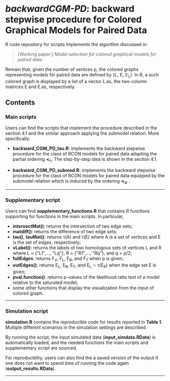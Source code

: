 # *backwardCGM-PD*: **backward** stepwise procedure for **C**olored **G**raphical **M**odels for **P**aired **D**ata

R code repository for scripts implements the algorithm discussed in:
> [Working paper:] *Model selection for colored graphical models for paired data*

Remain that, given the number of vertices p, the colored graphs representing models for paired data are defined by (&#x1D543;, E, &#x1D53C;<sub>L</sub>). In R, a such colored graph is displayed by a list of a vector L.as, the two-column matrices E and E.as, respectively.

## Contents

### Main scripts
Users can find the scripts that implement the procedure described in the section 4.1 and the similar approach applying the submodel relation.
More specifically:

- **backward_CGM_PD_tau.R**: implements the backward stepwise procedure for the class of RCON models for paired data adapting the partial ordering &#x227C;<sub>&tau;</sub>. The step-by-step idea is shown in the section 4.1.

- **backward_CGM_PD_submod.R**: implements the backward stepwise procedure for the class of RCON models for paired data equipped by the submodel relation which is induced by the ordering &#x227C;<sub>&#x1D46A;</sub> .

---

### Supplementary script
Users can find **supplementary_functions.R** that contains R functions supporting for functions in the main scripts. In particular,

- **intersectMat()**: returns the intersection of two edge sets;
- **matdiff()**: returns the difference of two edge sets;
- **tau()**, **tauMat()**: returns &tau;(A) and &tau;(E) where A is a set of vertices and E is the set of edges. respectively;
- **vLabel()**: returns the labels of two homologous sets of vertices L and R where L = {"L1",..., "Lq"}, R = {"R1",..., "Rq"}, and q = p/2;
- **fullEdges**: returns F<sub>V</sub>, F<sub>L</sub>, F<sub>R</sub>, and F<sub>T</sub> when p is given;
- **outEdges()**: returns E<sub>L</sub>, E<sub>R</sub>, E<sub>T</sub>, and E<sub>L</sub> &cap; &tau;(E<sub>R</sub>) when the edge set E is given;
- **pval.function()**: returns p-values of the likelihood ratio test of a model relative to the saturated model;
- some other functions that display the visualization from the input of colored graph.


---


### Simulation script
**simulation.R** contains the reproducible code for results reported in **Table 1**. Multiple different scenarios in the simulation settings are described.

By running the script, the input simulated data (**input_simdata.RData**) is automatically loaded, and the needed functions the main scripts and supplementary script are sourced.

For reproduciblity, users can also find the a saved version of the output if one does not want to spend time of running the code again (**output_results.RData**).

---
